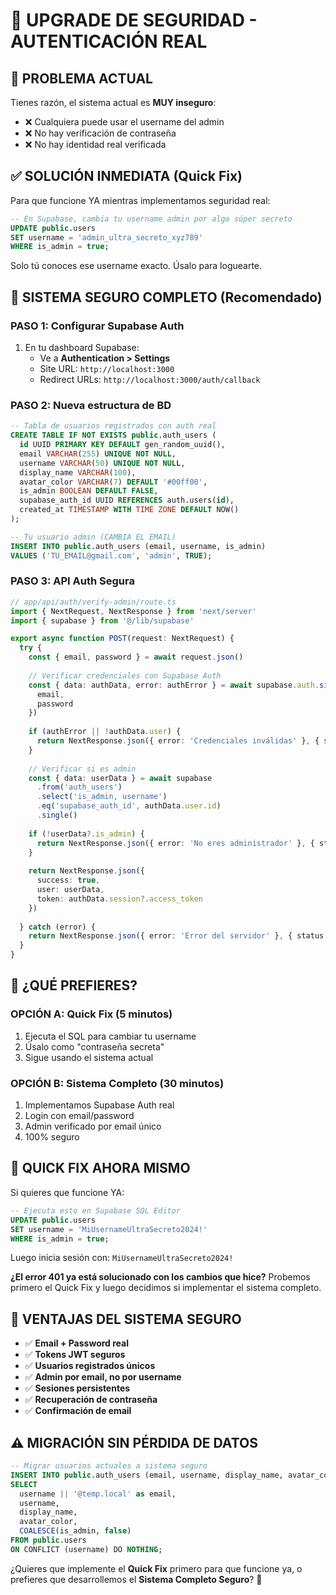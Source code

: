 # 🔐 UPGRADE DE SEGURIDAD - AUTENTICACIÓN REAL

## 🚨 **PROBLEMA ACTUAL**

Tienes razón, el sistema actual es **MUY inseguro**:
- ❌ Cualquiera puede usar el username del admin
- ❌ No hay verificación de contraseña
- ❌ No hay identidad real verificada

## ✅ **SOLUCIÓN INMEDIATA (Quick Fix)**

Para que funcione YA mientras implementamos seguridad real:

```sql
-- En Supabase, cambia tu username admin por algo súper secreto
UPDATE public.users 
SET username = 'admin_ultra_secreto_xyz789' 
WHERE is_admin = true;
```

Solo tú conoces ese username exacto. Úsalo para loguearte.

## 🔐 **SISTEMA SEGURO COMPLETO (Recomendado)**

### **PASO 1: Configurar Supabase Auth**

1. En tu dashboard Supabase:
   - Ve a **Authentication > Settings**
   - Site URL: `http://localhost:3000`
   - Redirect URLs: `http://localhost:3000/auth/callback`

### **PASO 2: Nueva estructura de BD**

```sql
-- Tabla de usuarios registrados con auth real
CREATE TABLE IF NOT EXISTS public.auth_users (
  id UUID PRIMARY KEY DEFAULT gen_random_uuid(),
  email VARCHAR(255) UNIQUE NOT NULL,
  username VARCHAR(50) UNIQUE NOT NULL,
  display_name VARCHAR(100),
  avatar_color VARCHAR(7) DEFAULT '#00ff00',
  is_admin BOOLEAN DEFAULT FALSE,
  supabase_auth_id UUID REFERENCES auth.users(id),
  created_at TIMESTAMP WITH TIME ZONE DEFAULT NOW()
);

-- Tu usuario admin (CAMBIA EL EMAIL)
INSERT INTO public.auth_users (email, username, is_admin) 
VALUES ('TU_EMAIL@gmail.com', 'admin', TRUE);
```

### **PASO 3: API Auth Segura**

```typescript
// app/api/auth/verify-admin/route.ts
import { NextRequest, NextResponse } from 'next/server'
import { supabase } from '@/lib/supabase'

export async function POST(request: NextRequest) {
  try {
    const { email, password } = await request.json()
    
    // Verificar credenciales con Supabase Auth
    const { data: authData, error: authError } = await supabase.auth.signInWithPassword({
      email,
      password
    })
    
    if (authError || !authData.user) {
      return NextResponse.json({ error: 'Credenciales inválidas' }, { status: 401 })
    }
    
    // Verificar si es admin
    const { data: userData } = await supabase
      .from('auth_users')
      .select('is_admin, username')
      .eq('supabase_auth_id', authData.user.id)
      .single()
    
    if (!userData?.is_admin) {
      return NextResponse.json({ error: 'No eres administrador' }, { status: 403 })
    }
    
    return NextResponse.json({
      success: true,
      user: userData,
      token: authData.session?.access_token
    })
    
  } catch (error) {
    return NextResponse.json({ error: 'Error del servidor' }, { status: 500 })
  }
}
```

## 🎯 **¿QUÉ PREFIERES?**

### **OPCIÓN A: Quick Fix (5 minutos)**
1. Ejecuta el SQL para cambiar tu username
2. Úsalo como "contraseña secreta"
3. Sigue usando el sistema actual

### **OPCIÓN B: Sistema Completo (30 minutos)**
1. Implementamos Supabase Auth real
2. Login con email/password
3. Admin verificado por email único
4. 100% seguro

## 🔧 **QUICK FIX AHORA MISMO**

Si quieres que funcione YA:

```sql
-- Ejecuta esto en Supabase SQL Editor
UPDATE public.users 
SET username = 'MiUsernameUltraSecreto2024!' 
WHERE is_admin = true;
```

Luego inicia sesión con: `MiUsernameUltraSecreto2024!`

**¿El error 401 ya está solucionado con los cambios que hice?** Probemos primero el Quick Fix y luego decidimos si implementar el sistema completo.

## 🔐 **VENTAJAS DEL SISTEMA SEGURO**

- ✅ **Email + Password real**
- ✅ **Tokens JWT seguros**
- ✅ **Usuarios registrados únicos**
- ✅ **Admin por email, no por username**
- ✅ **Sesiones persistentes**
- ✅ **Recuperación de contraseña**
- ✅ **Confirmación de email**

## ⚠️ **MIGRACIÓN SIN PÉRDIDA DE DATOS**

```sql
-- Migrar usuarios actuales a sistema seguro
INSERT INTO public.auth_users (email, username, display_name, avatar_color, is_admin)
SELECT 
  username || '@temp.local' as email,
  username,
  display_name,
  avatar_color,
  COALESCE(is_admin, false)
FROM public.users
ON CONFLICT (username) DO NOTHING;
```

¿Quieres que implemente el **Quick Fix** primero para que funcione ya, o prefieres que desarrollemos el **Sistema Completo Seguro**? 🔐 